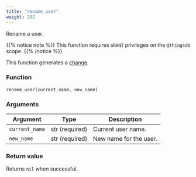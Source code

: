 ```yaml
---
title: "rename_user"
weight: 282
---
```


Rename a user.

{{% notice note %}}
This function requires `GRANT` privileges on the `@thingsdb` scope.
{{% /notice %}}

This function generates a [change](../../overview/changes).

### Function

`rename_user(current_name, new_name)`

### Arguments

Argument | Type | Description
-------- | ---- | -----------
`current_name` | str (required) | Current user name.
`new_name` | str (required) | New name for the user.

### Return value

Returns `nil` when successful.
